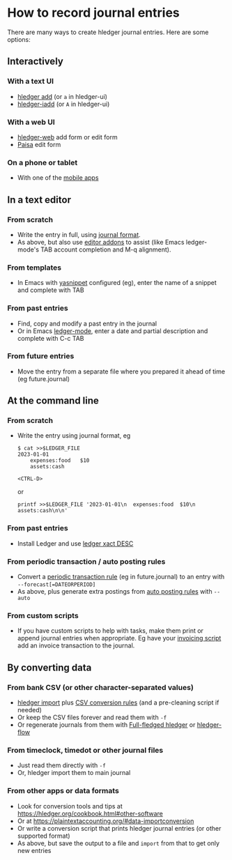 # How to record journal entries

<div class=pagetoc>

<!-- toc -->
</div>

There are many ways to create hledger journal entries.
Here are some options:

## Interactively

### With a text UI

- [hledger add](hledger.md#add) (or `a` in hledger-ui)
- [hledger-iadd](https://hackage.haskell.org/package/hledger-iadd) (or `A` in hledger-ui)

### With a web UI

- [hledger-web](https://hledger.org/hledger-web.html) add form or edit form
- [Paisa](https://paisa.fyi) edit form

### On a phone or tablet

- With one of the [mobile apps](mobile.md)

## In a text editor

### From scratch
- Write the entry in full, using [journal format](hledger.md#journal).
- As above, but also use [editor addons](editors.md) to assist
  (like Emacs ledger-mode's TAB account completion and M-q alignment).

### From templates
- In Emacs with [yasnippet](https://www.emacswiki.org/emacs/Yasnippet) configured (eg), enter the name of a snippet and complete with TAB

### From past entries
- Find, copy and modify a past entry in the journal
- Or in Emacs [ledger-mode](editors.md#ledger-mode), enter a date and partial description and complete with C-c TAB

### From future entries
- Move the entry from a separate file where you prepared it ahead of time (eg future.journal) 

## At the command line

### From scratch
- Write the entry using journal format, eg
  ```shell
  $ cat >>$LEDGER_FILE
  2023-01-01
      expenses:food   $10
      assets:cash
  
  <CTRL-D>
  ```
  or
  ```shell
  printf >>$LEDGER_FILE '2023-01-01\n  expenses:food  $10\n  assets:cash\n\n'
  ```

### From past entries
- Install Ledger and use [ledger xact DESC](https://ledger-cli.org/doc/ledger3.html#xact)

### From periodic transaction / auto posting rules
- Convert a [periodic transaction rule](hledger.md#periodic-transactions) (eg in future.journal) to an entry with `--forecast[=DATEORPERIOD]`
- As above, plus generate extra postings from [auto posting rules](hledger.md#auto-postings) with `--auto`

### From custom scripts
- If you have custom scripts to help with tasks, make them print or append journal entries when appropriate.
  Eg have your [invoicing script](https://github.com/simonmichael/hledger/tree/master/examples/invoicing/invoice-script) add an invoice transaction to the journal.

## By converting data

### From bank CSV (or other character-separated values)
- [hledger import](hledger.md#import) plus [CSV conversion rules](hledger.md#csv) (and a pre-cleaning script if needed)
- Or keep the CSV files forever and read them with `-f`
- Or regenerate journals from them with [Full-fledged hledger](https://github.com/adept/full-fledged-hledger) or
  [hledger-flow](https://github.com/apauley/hledger-flow)

### From timeclock, timedot or other journal files
- Just read them directly with `-f`
- Or, hledger import them to main journal

### From other apps or data formats
- Look for conversion tools and tips at <https://hledger.org/cookbook.html#other-software>
- Or at <https://plaintextaccounting.org/#data-importconversion>
- Or write a conversion script that prints hledger journal entries (or other supported format)
- As above, but save the output to a file and `import` from that to get only new entries

